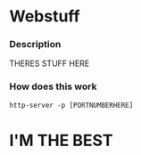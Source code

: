 # Webstuff

### Description
THERES STUFF HERE

### How does this work
```
http-server -p [PORTNUMBERHERE]
```
# I'M THE BEST

